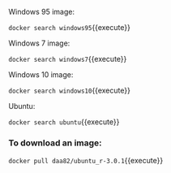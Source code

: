 
Windows 95 image:

`docker search windows95`{{execute}}

Windows 7 image:

`docker search windows7`{{execute}}

Windows 10 image:

`docker search windows10`{{execute}}

Ubuntu:

`docker search ubuntu`{{execute}}


### To download an image:

`docker pull daa82/ubuntu_r-3.0.1`{{execute}}